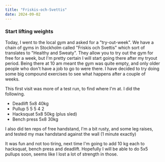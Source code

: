 ```yaml
---
title: "Friskis-och-Svettis"
date: 2024-09-02
---
```


### Start lifting weights

Today, I went to the local gym and asked for a "try-out-week". We have a chain of gyms in Stockholm called "Friskis och Svettis" which sort of translates to "Healthy and Sweaty". They allow you to try out the gym for free for a week, but I'm pretty certain I will start going there after my tryout period.
Being there at 10 am meant the gym was quite empty, and only older people who don't have a job to go to were there. I have decided to try doing some big compound exercises to see what happens after a couple of weeks.

This first visit was more of a test run, to find where I'm at. I did the following.

- Deadlift 5x8 40kg
- Pullup 5 5 5 4 2
- Hacksquat 5x8 50kg (plus sled)
- Bench press 5x8 30kg

I also did ten reps of free handstand, I'm a bit rusty, and some leg raises, and tested my max handstand against the wall (1 minute exactly)

It was fun and not too tiring, next time I'm going to add 10 kg each to hacksquat, bench press and deadlift. 
Hopefully I will be able to do 5x5 pullups soon, seems like I lost a lot of strength in those.
